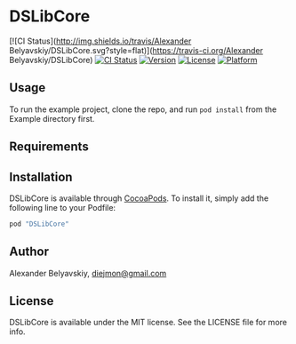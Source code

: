 # DSLibCore
[![CI Status](http://img.shields.io/travis/Alexander Belyavskiy/DSLibCore.svg?style=flat)](https://travis-ci.org/Alexander Belyavskiy/DSLibCore)
[![CI Status](https://app.ship.io/jobs/dv9aYdB9pIVRGYtR/build_status.png)](https://app.ship.io/dashboard#/jobs/8690/history)
[![Version](https://img.shields.io/cocoapods/v/DSLibCore.svg?style=flat)](http://cocoapods.org/pods/DSLibCore)
[![License](https://img.shields.io/cocoapods/l/DSLibCore.svg?style=flat)](http://cocoapods.org/pods/DSLibCore)
[![Platform](https://img.shields.io/cocoapods/p/DSLibCore.svg?style=flat)](http://cocoapods.org/pods/DSLibCore)

## Usage

To run the example project, clone the repo, and run `pod install` from the Example directory first.

## Requirements

## Installation

DSLibCore is available through [CocoaPods](http://cocoapods.org). To install
it, simply add the following line to your Podfile:

```ruby
pod "DSLibCore"
```

## Author

Alexander Belyavskiy, diejmon@gmail.com

## License

DSLibCore is available under the MIT license. See the LICENSE file for more info.
